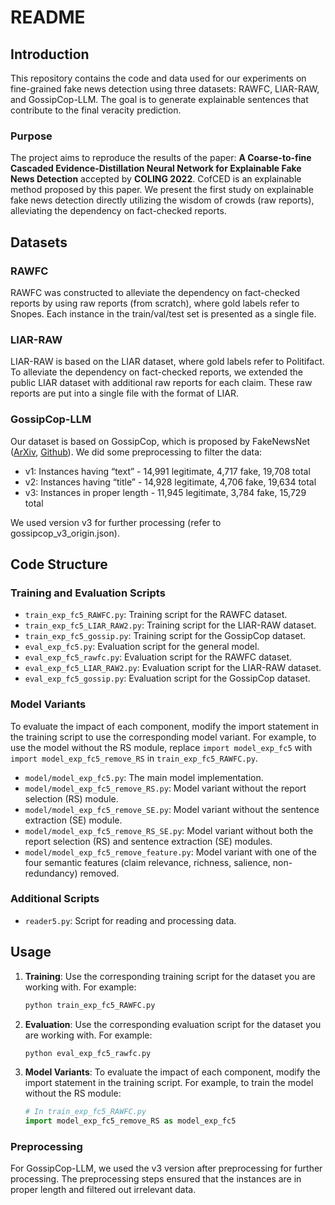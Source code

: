 # README

## Introduction

This repository contains the code and data used for our experiments on fine-grained fake news detection using three datasets: RAWFC, LIAR-RAW, and GossipCop-LLM. The goal is to generate explainable sentences that contribute to the final veracity prediction.

### Purpose

The project aims to reproduce the results of the paper: **A Coarse-to-fine Cascaded Evidence-Distillation Neural Network for Explainable Fake News Detection** accepted by **COLING 2022**. CofCED is an explainable method proposed by this paper. We present the first study on explainable fake news detection directly utilizing the wisdom of crowds (raw reports), alleviating the dependency on fact-checked reports.

## Datasets

### RAWFC
RAWFC was constructed to alleviate the dependency on fact-checked reports by using raw reports (from scratch), where gold labels refer to Snopes. Each instance in the train/val/test set is presented as a single file.

### LIAR-RAW
LIAR-RAW is based on the LIAR dataset, where gold labels refer to Politifact. To alleviate the dependency on fact-checked reports, we extended the public LIAR dataset with additional raw reports for each claim. These raw reports are put into a single file with the format of LIAR.

### GossipCop-LLM
Our dataset is based on GossipCop, which is proposed by FakeNewsNet ([ArXiv](https://arxiv.org/abs/2006.11343), [Github](https://github.com/KaiDMML/FakeNewsNet)). We did some preprocessing to filter the data:

- v1: Instances having “text” - 14,991 legitimate, 4,717 fake, 19,708 total
- v2: Instances having “title” - 14,928 legitimate, 4,706 fake, 19,634 total
- v3: Instances in proper length - 11,945 legitimate, 3,784 fake, 15,729 total

We used version v3 for further processing (refer to gossipcop_v3_origin.json).

## Code Structure

### Training and Evaluation Scripts

- `train_exp_fc5_RAWFC.py`: Training script for the RAWFC dataset.
- `train_exp_fc5_LIAR_RAW2.py`: Training script for the LIAR-RAW dataset.
- `train_exp_fc5_gossip.py`: Training script for the GossipCop dataset.
- `eval_exp_fc5.py`: Evaluation script for the general model.
- `eval_exp_fc5_rawfc.py`: Evaluation script for the RAWFC dataset.
- `eval_exp_fc5_LIAR_RAW2.py`: Evaluation script for the LIAR-RAW dataset.
- `eval_exp_fc5_gossip.py`: Evaluation script for the GossipCop dataset.

### Model Variants

To evaluate the impact of each component, modify the import statement in the training script to use the corresponding model variant. For example, to use the model without the RS module, replace `import model_exp_fc5` with `import model_exp_fc5_remove_RS` in `train_exp_fc5_RAWFC.py`.

- `model/model_exp_fc5.py`: The main model implementation.
- `model/model_exp_fc5_remove_RS.py`: Model variant without the report selection (RS) module.
- `model/model_exp_fc5_remove_SE.py`: Model variant without the sentence extraction (SE) module.
- `model/model_exp_fc5_remove_RS_SE.py`: Model variant without both the report selection (RS) and sentence extraction (SE) modules.
- `model/model_exp_fc5_remove_feature.py`: Model variant with one of the four semantic features (claim relevance, richness, salience, non-redundancy) removed.

### Additional Scripts

- `reader5.py`: Script for reading and processing data.

## Usage

1. **Training**: Use the corresponding training script for the dataset you are working with. For example:
   ```bash
   python train_exp_fc5_RAWFC.py
2. **Evaluation**: Use the corresponding evaluation script for the dataset you are working with. For example:
    ```bash
    python eval_exp_fc5_rawfc.py
3. **Model Variants**: To evaluate the impact of each component, modify the import statement in the training script. For example, to train the model without the RS module:
      ```python
      # In train_exp_fc5_RAWFC.py
      import model_exp_fc5_remove_RS as model_exp_fc5

### Preprocessing
For GossipCop-LLM, we used the v3 version after preprocessing for further processing. The preprocessing steps ensured that the instances are in proper length and filtered out irrelevant data.
